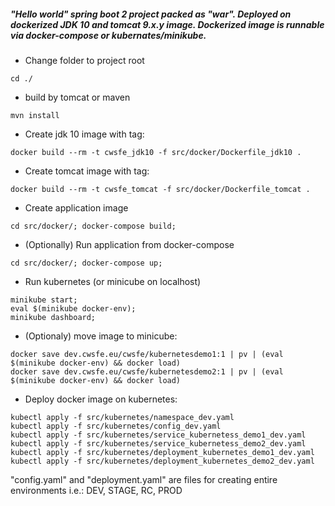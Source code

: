 ##### "Hello world" spring boot 2 project packed as "war". Deployed on dockerized JDK 10 and tomcat 9.x.y image. Dockerized image is runnable via docker-compose or kubernates/minikube.

* Change folder to project root
```
cd ./
```

* build by tomcat or maven
```
mvn install
```

* Create jdk 10 image with tag:
```
docker build --rm -t cwsfe_jdk10 -f src/docker/Dockerfile_jdk10 .
```

* Create tomcat image with tag:
```
docker build --rm -t cwsfe_tomcat -f src/docker/Dockerfile_tomcat .
```

* Create application image
```
cd src/docker/; docker-compose build;
```

* (Optionally) Run application from docker-compose
```
cd src/docker/; docker-compose up;
```

* Run kubernetes (or minicube on localhost)
```
minikube start;
eval $(minikube docker-env);
minikube dashboard;
```

* (Optionaly) move image to minicube:
```
docker save dev.cwsfe.eu/cwsfe/kubernetesdemo1:1 | pv | (eval $(minikube docker-env) && docker load)
docker save dev.cwsfe.eu/cwsfe/kubernetesdemo2:1 | pv | (eval $(minikube docker-env) && docker load)
```

* Deploy docker image on kubernetes:
```
kubectl apply -f src/kubernetes/namespace_dev.yaml
kubectl apply -f src/kubernetes/config_dev.yaml 
kubectl apply -f src/kubernetes/service_kubernetess_demo1_dev.yaml
kubectl apply -f src/kubernetes/service_kubernetess_demo2_dev.yaml
kubectl apply -f src/kubernetes/deployment_kubernetes_demo1_dev.yaml
kubectl apply -f src/kubernetes/deployment_kubernetes_demo2_dev.yaml
```

"config.yaml" and "deployment.yaml" are files for creating entire environments i.e.: DEV, STAGE, RC, PROD 